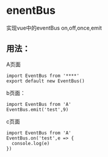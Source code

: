 # enentBus
实现vue中的eventBus on,off,once,emit
## 用法：
A页面
```javastript
import EventBus from '****'
export default new EventBus()
```
b页面：
```javastript
import EventBus from 'A'
EventBus.emit('test',9)
```
c页面
```javastript
import EventBus from 'A'
EventBus.on('test',e => {
  console.log(e)
})
```
